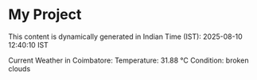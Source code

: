 # My Project

This content is dynamically generated in Indian Time (IST): 2025-08-10 12:40:10 IST


Current Weather in Coimbatore:
Temperature: 31.88 °C
Condition: broken clouds

